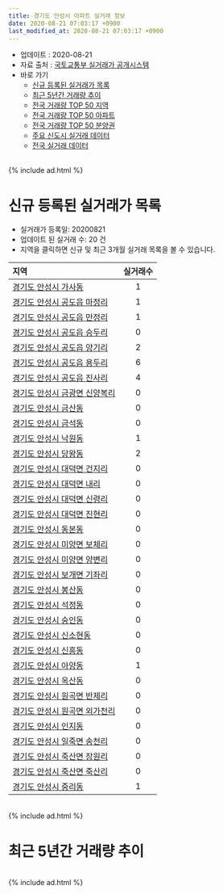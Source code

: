 ```yaml
---
title: 경기도 안성시 아파트 실거래 정보
date: 2020-08-21 07:03:17 +0900
last_modified_at: 2020-08-21 07:03:17 +0900
---
```


* 업데이트 : 2020-08-21
* 자료 출처 : [국토교통부 실거래가 공개시스템](http://rt.molit.go.kr)
* 바로 가기
    * [신규 등록된 실거래가 목록](#신규-등록된-실거래가-목록)
    * [최근 5년간 거래량 추이](#최근-5년간-거래량-추이)
    * [전국 거래량 TOP 50 지역](https://inasie.github.io/apt-trade-info/최근-3개월-전국에서-가장-거래가-많이-발생한-지역)
    * [전국 거래량 TOP 50 아파트](https://inasie.github.io/apt-trade-info/최근-3개월-전국에서-가장-거래가-많이-발생한-아파트)
    * [전국 거래량 TOP 50 분양권](https://inasie.github.io/apt-trade-info/최근-3개월-전국에서-가장-거래가-많이-발생한-분양권)
    * [주요 신도시 실거래 데이터](https://inasie.github.io/apt-trade-info/주요-신도시)
    * [전국 실거래 데이터](https://inasie.github.io/apt-trade-info/전국)

<br>
{% include ad.html %}
<br>

# 신규 등록된 실거래가 목록
* 실거래가 등록일: 20200821
* 업데이트 된 실거래 수: 20 건
* 지역을 클릭하면 신규 및 최근 3개월 실거래 목록을 볼 수 있습니다.


|지역|실거래수|
|:---|:---:|
|[경기도 안성시 가사동](https://inasie.github.io/apt-trade-info/경기도-안성시-가사동)|1|
|[경기도 안성시 공도읍 마정리](https://inasie.github.io/apt-trade-info/경기도-안성시-공도읍-마정리)|1|
|[경기도 안성시 공도읍 만정리](https://inasie.github.io/apt-trade-info/경기도-안성시-공도읍-만정리)|1|
|[경기도 안성시 공도읍 승두리](https://inasie.github.io/apt-trade-info/경기도-안성시-공도읍-승두리)|0|
|[경기도 안성시 공도읍 양기리](https://inasie.github.io/apt-trade-info/경기도-안성시-공도읍-양기리)|2|
|[경기도 안성시 공도읍 용두리](https://inasie.github.io/apt-trade-info/경기도-안성시-공도읍-용두리)|6|
|[경기도 안성시 공도읍 진사리](https://inasie.github.io/apt-trade-info/경기도-안성시-공도읍-진사리)|4|
|[경기도 안성시 금광면 신양복리](https://inasie.github.io/apt-trade-info/경기도-안성시-금광면-신양복리)|0|
|[경기도 안성시 금산동](https://inasie.github.io/apt-trade-info/경기도-안성시-금산동)|0|
|[경기도 안성시 금석동](https://inasie.github.io/apt-trade-info/경기도-안성시-금석동)|0|
|[경기도 안성시 낙원동](https://inasie.github.io/apt-trade-info/경기도-안성시-낙원동)|1|
|[경기도 안성시 당왕동](https://inasie.github.io/apt-trade-info/경기도-안성시-당왕동)|2|
|[경기도 안성시 대덕면 건지리](https://inasie.github.io/apt-trade-info/경기도-안성시-대덕면-건지리)|0|
|[경기도 안성시 대덕면 내리](https://inasie.github.io/apt-trade-info/경기도-안성시-대덕면-내리)|0|
|[경기도 안성시 대덕면 신령리](https://inasie.github.io/apt-trade-info/경기도-안성시-대덕면-신령리)|0|
|[경기도 안성시 대덕면 진현리](https://inasie.github.io/apt-trade-info/경기도-안성시-대덕면-진현리)|0|
|[경기도 안성시 동본동](https://inasie.github.io/apt-trade-info/경기도-안성시-동본동)|0|
|[경기도 안성시 미양면 보체리](https://inasie.github.io/apt-trade-info/경기도-안성시-미양면-보체리)|0|
|[경기도 안성시 미양면 양변리](https://inasie.github.io/apt-trade-info/경기도-안성시-미양면-양변리)|0|
|[경기도 안성시 보개면 기좌리](https://inasie.github.io/apt-trade-info/경기도-안성시-보개면-기좌리)|0|
|[경기도 안성시 봉산동](https://inasie.github.io/apt-trade-info/경기도-안성시-봉산동)|0|
|[경기도 안성시 석정동](https://inasie.github.io/apt-trade-info/경기도-안성시-석정동)|0|
|[경기도 안성시 숭인동](https://inasie.github.io/apt-trade-info/경기도-안성시-숭인동)|0|
|[경기도 안성시 신소현동](https://inasie.github.io/apt-trade-info/경기도-안성시-신소현동)|0|
|[경기도 안성시 신흥동](https://inasie.github.io/apt-trade-info/경기도-안성시-신흥동)|0|
|[경기도 안성시 아양동](https://inasie.github.io/apt-trade-info/경기도-안성시-아양동)|1|
|[경기도 안성시 옥산동](https://inasie.github.io/apt-trade-info/경기도-안성시-옥산동)|0|
|[경기도 안성시 원곡면 반제리](https://inasie.github.io/apt-trade-info/경기도-안성시-원곡면-반제리)|0|
|[경기도 안성시 원곡면 외가천리](https://inasie.github.io/apt-trade-info/경기도-안성시-원곡면-외가천리)|0|
|[경기도 안성시 인지동](https://inasie.github.io/apt-trade-info/경기도-안성시-인지동)|0|
|[경기도 안성시 일죽면 송천리](https://inasie.github.io/apt-trade-info/경기도-안성시-일죽면-송천리)|0|
|[경기도 안성시 죽산면 장원리](https://inasie.github.io/apt-trade-info/경기도-안성시-죽산면-장원리)|0|
|[경기도 안성시 죽산면 죽산리](https://inasie.github.io/apt-trade-info/경기도-안성시-죽산면-죽산리)|0|
|[경기도 안성시 중리동](https://inasie.github.io/apt-trade-info/경기도-안성시-중리동)|1|


<br>
{% include ad.html %}
<br>

# 최근 5년간 거래량 추이


<div style="width:100%;">
    <canvas id="deal_progress" height="200"></canvas>
</div>

<script>
new Chart(document.getElementById("deal_progress"), {
    type: 'line',
    data: {
        labels: ['201508','201509','201510','201511','201512','201601','201602','201603','201604','201605','201606','201607','201608','201609','201610','201611','201612','201701','201702','201703','201704','201705','201706','201707','201708','201709','201710','201711','201712','201801','201802','201803','201804','201805','201806','201807','201808','201809','201810','201811','201812','201901','201902','201903','201904','201905','201906','201907','201908','201909','201910','201911','201912','202001','202002','202003','202004','202005','202006','202007','202008'],
        datasets: [{
            label: '매매',
            pointRadius: 1,
            data: [193, 161, 229, 148, 127, 134, 108, 200, 157, 171, 138, 163, 153, 165, 181, 132, 127, 100, 163, 211, 182, 186, 194, 172, 171, 184, 99, 143, 94, 141, 135, 183, 160, 166, 144, 178, 204, 198, 176, 130, 141, 177, 144, 139, 151, 163, 144, 151, 132, 150, 186, 191, 284, 162, 290, 277, 271, 376, 656, 348, 89],
            borderColor: "rgba(255, 201, 14, 1)",
            backgroundColor: "rgba(255, 201, 14, 0.5)",
            fill: false,
            lineTension: 0
        },{
            label: '전월세',
            pointRadius: 1,
            data: [191, 186, 199, 117, 131, 183, 201, 249, 215, 200, 176, 191, 230, 222, 177, 139, 146, 130, 172, 146, 147, 143, 143, 148, 116, 133, 98, 149, 144, 235, 204, 226, 180, 177, 201, 228, 269, 245, 215, 173, 175, 236, 215, 249, 168, 212, 209, 200, 182, 170, 226, 202, 192, 214, 270, 205, 176, 213, 261, 214, 77],
            borderColor: "rgba(0, 141, 185, 1)",
            backgroundColor: "rgba(0, 141, 185, 0.5)",
            fill: false,
            lineTension: 0
        }
        ]
    },
    options: {
        responsive: true,
        title: {
            display: false
        },
        tooltips: {
            mode: 'index',
            intersect: false
        },
        hover: {
            mode: 'nearest',
            intersect: true
        },
        scales: {
            xAxes: [{
                display: true,
                scaleLabel: {
                    display: true,
                    labelString: '년/월'
                }
            }],
            yAxes: [{
                display: true,
                ticks: {
                    suggestedMin: 0,
                },
                scaleLabel: {
                    display: true,
                    labelString: '실거래 수'
                }
            }]
        }
    }
});

</script>


<br>
{% include ad.html %}
<br>

